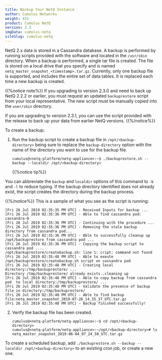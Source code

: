 ```yaml
---
title: Backup Your NetQ Instance
author: Cumulus Networks
weight: 431
product: Cumulus NetQ
version: 2.3
imgData: cumulus-netq
siteSlug: cumulus-netq
---
```


NetQ 2.x data is stored in a Cassandra database. A backup is performed by running scripts provided with the software and located in the `/usr/sbin` directory. When a backup is performed, a single tar file is created. The file is stored on a local drive that you specify and is named `netq_master_snapshot_<timestamp>.tar.gz`. Currently, only one backup file is supported, and includes the entire set of data tables. It is replaced each time a new backup is created.

{{%notice note%}}
If you upgrading to version 2.3.0 and need to back up NetQ 2.2.2 or earlier, you must request an updated `backuprestore` script from your local representative. The new script must be manually copied into the `user/sbin` directory.

If you are upgrading to version 2.3.1, you can use the script provided with the release to back up your data from earlier NetQ versions.
{{%/notice%}}

To create a backup:

1. Run the backup script to create a backup file in `/opt/<backup-directory>` being sure to replace the `backup-directory` option with the name of the directory you want to use for the backup file.
   ```
   cumulus@<netq-platform/netq-appliance>:~$ ./backuprestore.sh --backup --localdir /opt/<backup-directory>
   ```
   {{%notice tip%}}

You can abbreviate the `backup` and `localdir` options of this command to `-b` and `-l` to reduce typing. If the backup directory identified does not already exist, the script creates the directory during the backup process.

   {{%/notice%}}
   This is a sample of what you see as the script is running:
   ```
   [Fri 26 Jul 2019 02:35:35 PM UTC] - Received Inputs for backup ...
   [Fri 26 Jul 2019 02:35:36 PM UTC] - Able to find cassandra pod: cassandra-0
   [Fri 26 Jul 2019 02:35:36 PM UTC] - Continuing with the procedure ...
   [Fri 26 Jul 2019 02:35:36 PM UTC] - Removing the stale backup directory from cassandra pod...
   [Fri 26 Jul 2019 02:35:36 PM UTC] - Able to successfully cleanup up /opt/backuprestore from cassandra pod ...
   [Fri 26 Jul 2019 02:35:36 PM UTC] - Copying the backup script to cassandra pod ....
   /opt/backuprestore/createbackup.sh: line 1: cript: command not found
   [Fri 26 Jul 2019 02:35:48 PM UTC] - Able to exeute /opt/backuprestore/createbackup.sh script on cassandra pod
   [Fri 26 Jul 2019 02:35:48 PM UTC] - Creating local directory:/tmp/backuprestore/ ...  
   Directory /tmp/backuprestore/ already exists..cleaning up
   [Fri 26 Jul 2019 02:35:48 PM UTC] - Able to copy backup from cassandra pod  to local directory:/tmp/backuprestore/ ...
   [Fri 26 Jul 2019 02:35:48 PM UTC] - Validate the presence of backup file in directory:/tmp/backuprestore/
   [Fri 26 Jul 2019 02:35:48 PM UTC] - Able to find backup file:netq_master_snapshot_2019-07-26_14_35_37_UTC.tar.gz
   [Fri 26 Jul 2019 02:35:48 PM UTC] - Backup finished successfully!
   ```

2. Verify the backup file has been created.

   ```
   cumulus@<netq-platform/netq-appliance>:~$ cd /opt/<backup-directory>
   cumulus@<netq-platform/netq-appliance>:~/opt/<backup-directory># ls
   netq_master_snapshot_2019-06-04_07_24_50_UTC.tar.gz
   ```
To create a scheduled backup, add `./backuprestore.sh --backup --localdir /opt/<backup-directory>` to an existing cron job, or create a new one.
